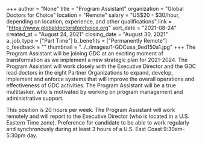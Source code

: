 +++
author = "None"
title = "Program Assistant"
organization = "Global Doctors for Choice"
location = "Remote"
salary = "US$20 - $30/hour, depending on location, experience, and other qualifications"
link = "https://www.globaldoctorsforchoice.org"
sort_date = "2021-08-24"
created_at = "August 24, 2021"
closing_date = "August 30, 2021"
a_job_type = ["Part Time"]
b_benefits = ["Permanently Remote"]
c_feedback = ""
thumbnail = "../../images/1-GDCusa_9ed150a1.jpg"
+++
The Program Assistant will be joining GDC at an exciting moment of transformation as we implement a new strategic plan for 2021-2024. The Program Assistant will work closely with the Executive Director and the GDC lead doctors in the eight Partner Organizations to expand, develop, implement and enforce systems that will improve the overall operations and effectiveness of GDC activities. The Program Assistant will be a true multitasker, who is motivated by working on program management and administrative support.

This position is 20 hours per week. The Program Assistant will work remotely and will report to the Executive Director (who is located in a U.S. Eastern Time zone). Preference for candidate to be able to work regularly and synchronously during at least 3 hours of a U.S. East Coast 9:30am-5:30pm day.